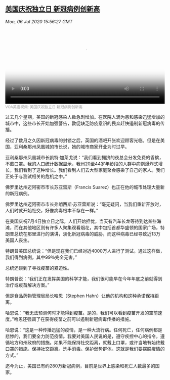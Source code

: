 <!--1594051882000-->
[美国庆祝独立日 新冠病例创新高](https://www.voachinese.com/a/u-s-celebrates-independence-as-coronavirus-spreads-20200706/5491695.html)
------

<div><i>Mon, 06 Jul 2020 15:56:27 GMT</i></div><video poster="https://images.weserv.nl?url=gdb.voanews.com/11b84c30-688a-4fb7-a0f6-f2528d3effb4_tv_r1_s_w900.jpg" src="https://av.voanews.com/Videoroot/Pangeavideo/2020/07/1/11/11b84c30-688a-4fb7-a0f6-f2528d3effb4_240p.mp4" style="width:100%" controls></video><div><small style="color: #999;">VOA英语视频:  美国庆祝独立日 新冠病例创新高</small></div><p>过去几个星期，美国的新冠感染人数急剧增加。在医院人满为患和感染迅猛增加的城市中，这些市长开始加强警告，敦促缺乏防疫意识的民众赶快遏制新冠病毒的传播。</p><p>经过了数月之久因新冠病毒的封锁之后，英国的酒吧开张欢迎顾客光临。但是在美国，亚利桑那州凤凰城的市长说，她的城市商家开业为时过早。</p><p>亚利桑那州凤凰城市长凯特·加莱戈说：“我们看到拥挤的夜总会分发免费的香槟，不戴口罩。我的人口统计数据显示，我州20至44岁年龄段的人群中病例爆炸式增长，我们看到了这种增长。我们看到人们去大型家庭聚会感染了自己的家人。我们正处于与测试相关的危机之中。”</p><p>佛罗里达州迈阿密市市长苏亚雷斯（Francis Suarez）也正在他的城市处理大量新的新冠病例。</p><p>佛罗里达州迈阿密市市长弗朗西斯·苏亚雷斯说：“毫无疑问，当我们重新开放时，人们时就开始社交，好像病毒根本不存在一样。”</p><p>在美国庆祝7月4日独立日之际，人们开始担忧，当天有汽车长龙等待到达某些海滩，而在其他地区则有许多人聚集观看烟花，其中包括首都华盛顿的国家广场，特朗普总统在那里进行的演讲，淡化新冠病毒的威胁，而这种病毒已经导致近13万美国人丧生。</p><p>特朗普美国总统说：“但是现在我们已经对近4000万人进行了测试。通过这样做，我们得到病例，其中99％完全无害。”</p><p>总统还谈到了寻找疫苗的紧迫性。</p><p>特朗普说：“我们正在发挥美国的科学才能，我们很可能早在今年年底之前就得到治疗或疫苗解决方案。”</p><p>但是食品药物管理局局长哈恩（Stephen Hahn）让他的机构和这种承诺保持距离。</p><p>哈恩说：“我无法预测何时才能得到疫苗。是的，我们可以看到疫苗开发的空前速度。”哈恩还强调了在获得疫苗之前可以遏制新冠病毒传播的措施。</p><p>哈恩说：“这是一种传播迅猛的疫情，是一种大流行病。任何死亡，任何病例都是悲惨的，我们要全力防范疫情。我要对美国人民说的是，遵守疾控中心的指令，遵循地方和州政府的措施。如果不能保持社交距离，就戴上口罩，或许当地有始终戴口罩的措施。保持社交距离。洗手消毒。保护弱势群体。这就是我们要摆脱疫情的方式。”</p><p>迄今为止，美国已有约280万新冠病例，目前是世界上感染和死亡人数最多的国家。</p>
